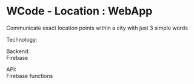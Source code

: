 WCode - Location : WebApp
=========================

Communicate exact location points within a city with just 3 simple words

Technology:

Backend:  
Firebase

API:  
Firebase functions
